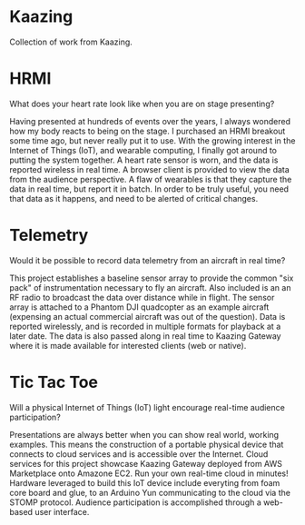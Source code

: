 Kaazing
=======

Collection of work from Kaazing.

HRMI
=======

What does your heart rate look like when you are on stage presenting?

Having presented at hundreds of events over the years, I always wondered how my body reacts to being on the stage.  I purchased an HRMI breakout some time ago, but never really put it to use.  With the growing interest in the Internet of Things (IoT), and wearable computing, I finally got around to putting the system together.  A heart rate sensor is worn, and the data is reported wireless in real time.  A browser client is provided to view the data from the audience perspective.  A flaw of wearables is that they capture the data in real time, but report it in batch.  In order to be truly useful, you need that data as it happens, and need to be alerted of critical changes.

Telemetry
=======

Would it be possible to record data telemetry from an aircraft in real time?  

This project establishes a baseline sensor array to provide the common "six pack" of instrumentation necessary to fly an aircraft.  Also included is an an RF radio to broadcast the data over distance while in flight.  The sensor array is attached to a Phantom DJI quadcopter as an example aircraft (expensing an actual commercial aircraft was out of the question).  Data is reported wirelessly, and is recorded in multiple formats for playback at a later date.  The data is also passed along in real time to Kaazing Gateway where it is made available for interested clients (web or native).

Tic Tac Toe
=======

Will a physical Internet of Things (IoT) light encourage real-time audience participation?

Presentations are always better when you can show real world, working examples.  This means the construction of a portable physical device that connects to cloud services and is accessible over the Internet.  Cloud services for this project showcase Kaazing Gateway deployed from AWS Marketplace onto Amazone EC2.  Run your own real-time cloud in minutes!  Hardware leveraged to build this IoT device include everyting from foam core board and glue, to an Arduino Yun communicating to the cloud via the STOMP protocol.  Audience participation is accomplished through a web-based user interface.
